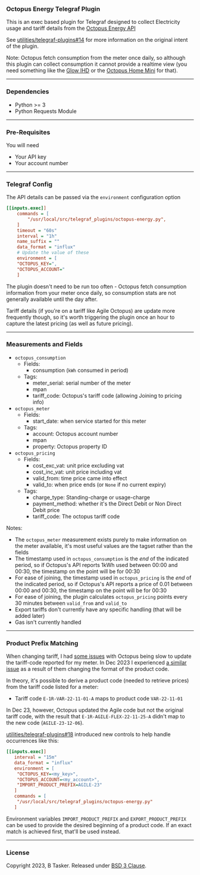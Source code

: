 ### Octopus Energy Telegraf Plugin

This is an exec based plugin for Telegraf designed to collect Electricity usage and tariff details from the [Octopus Energy API](https://developer.octopus.energy/docs/api/)

See [utilities/telegraf-plugins#14](https://projects.bentasker.co.uk/gils_projects/issue/utilities/telegraf-plugins/14.html) for more information on the original intent of the plugin.


Note: Octopus fetch consumption from the meter once daily, so although this plugin can collect consumption it cannot provide a realtime view (you need something like the [Glow IHD](https://www.bentasker.co.uk/posts/blog/house-stuff/connecting-my-smart-meter-to-influxdb-using-telegraf-and-a-glow-display.html) or the [Octopus Home Mini](https://octopus.energy/blog/octopus-home-mini/) for that).


----

### Dependencies

* Python >= 3
* Python Requests Module

----

### Pre-Requisites

You will need 

* Your API key
* Your account number


----

### Telegraf Config

The API details can be passed via the `environment` configuration option

```ini
[[inputs.exec]]
    commands = [
        "/usr/local/src/telegraf_plugins/octopus-energy.py",
    ]
    timeout = "60s"
    interval = "1h"
    name_suffix = ""
    data_format = "influx"
    # Update the value of these
    environment = [
    "OCTOPUS_KEY=",
    "OCTOPUS_ACCOUNT="
    ]
```

The plugin doesn't need to be run too often - Octopus fetch consumption information from your meter once daily, so consumption stats are not generally available until the day after.

Tariff details (if you're on a tariff like Agile Octopus) are update more frequently though, so it's worth triggering the plugin once an hour to capture the latest pricing (as well as future pricing).

----

### Measurements and Fields

- `octopus_consumption`
    - Fields:
        - consumption (`kWh` consumed in period)
    - Tags:
        - meter_serial: serial number of the meter
        - mpan
        - tariff_code: Octopus's tariff code (allowing Joining to pricing info)
- `octopus_meter`
    - Fields:
        - start_date: when service started for this meter
    - Tags:
        - account: Octopus account number
        - mpan
        - property: Octopus property ID
- `octopus_pricing`
    - Fields:
        - cost_exc_vat: unit price excluding vat
        - cost_inc_vat: unit price including vat
        - valid_from: time price came into effect
        - valid_to: when price ends (or `None` if no current expiry)
    - Tags:
        - charge_type: Standing-charge or usage-charge
        - payment_method: whether it's the Direct Debit or Non Direct Debit price
        - tariff_code: The octopus tariff code
    
Notes:

- The `octopus_meter` measurement exists purely to make information on the meter available, it's most useful values are the tagset rather than the fields
- The timestamp used in `octopus_consumption` is the *end* of the indicated period, so if Octopus's API reports 1kWh used between 00:00 and 00:30, the timestamp on the point will be for 00:30
- For ease of joining, the timestamp used in `octopus_pricing` is the *end* of the indicated period, so if Octopus's API reports a price of 0.01 between 00:00 and 00:30, the timestamp on the point will be for 00:30
- For ease of joining, the plugin calculates `octopus_pricing` points every 30 minutes between `valid_from` and `valid_to`
- Export tariffs don't currently have any specific handling (that will be added later)
- Gas isn't currently handled

----

### Product Prefix Matching

When changing tariff, I had [some issues](https://projects.bentasker.co.uk/gils_projects/issue/utilities/telegraf-plugins/17.html) with Octopus being slow to update the tariff-code reported for my meter. In Dec 2023 I experienced [a similar issue](https://projects.bentasker.co.uk/gils_projects/issue/utilities/telegraf-plugins/18.html) as a result of them changing the format of the product code.

In theory, it's possible to derive a product code (needed to retrieve prices) from the tariff code listed for a meter:

- Tariff code `E-1R-VAR-22-11-01-A` maps to product code `VAR-22-11-01`

In Dec 23, however, Octopus updated the Agile code but not the original tariff code, with the result that `E-1R-AGILE-FLEX-22-11-25-A` didn't map to the new code (`AGILE-23-12-06`).

[utilities/telegraf-plugins#18](https://projects.bentasker.co.uk/gils_projects/issue/utilities/telegraf-plugins/18.html) introduced new controls to help handle occurrences like this:


```ini
[[inputs.exec]]
   interval = "15m"
   data_format = "influx"
   environment = [
    "OCTOPUS_KEY=<my_key>",
    "OCTOPUS_ACCOUNT=<my_account>",
    "IMPORT_PRODUCT_PREFIX=AGILE-23"
   ]
   commands = [
    "/usr/local/src/telegraf_plugins/octopus-energy.py"
   ]
```

Environment variables `IMPORT_PRODUCT_PREFIX` and `EXPORT_PRODUCT_PREFIX` can be used to provide the desired beginning of a product code. If an exact match is achieved first, that'll be used instead.


----

### License

Copyright 2023, B Tasker. Released under [BSD 3 Clause](https://www.bentasker.co.uk/pages/licenses/bsd-3-clause.html).
